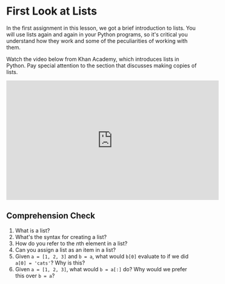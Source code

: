 [//]: <> (author: Benjamin White)
[//]: <> (type: 3pc)
[//]: <> (time: 20)

# First Look at Lists

In the first assignment in this lesson, we got a brief introduction to lists. You will use lists again and again in your Python programs, so it's critical you understand how they work and some of the peculiarities of working with them.

Watch the video below from Khan Academy, which introduces lists in Python. Pay special attention to the section that discusses making copies of lists. 

<iframe width="560" height="315" src="http://www.youtube.com/embed/zEyEC34MY1A" frameborder="0" allowfullscreen></iframe>
<!-- zEyEC34MY1A -->

## Comprehension Check

1. What is a list?
2. What's the syntax for creating a list?
3. How do you refer to the *n*th element in a list?
4. Can you assign a list as an item in a list?
5. Given `a = [1, 2, 3]` and `b = a`, what would `b[0]` evaluate to if we did `a[0] = 'cats'`? Why is this?
6. Given `a = [1, 2, 3]`, what would `b = a[:]` do? Why would we prefer this over `b = a`?

